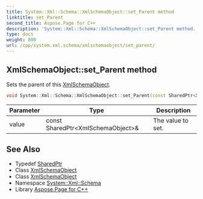 ```yaml
---
title: System::Xml::Schema::XmlSchemaObject::set_Parent method
linktitle: set_Parent
second_title: Aspose.Page for C++
description: 'System::Xml::Schema::XmlSchemaObject::set_Parent method. Sets the parent of this XmlSchemaObject in C++.'
type: docs
weight: 800
url: /cpp/system.xml.schema/xmlschemaobject/set_parent/
---
```

## XmlSchemaObject::set_Parent method


Sets the parent of this [XmlSchemaObject](../).

```cpp
void System::Xml::Schema::XmlSchemaObject::set_Parent(const SharedPtr<XmlSchemaObject> &value)
```


| Parameter | Type | Description |
| --- | --- | --- |
| value | const SharedPtr\<XmlSchemaObject\>\& | The value to set. |

## See Also

* Typedef [SharedPtr](../../../system/sharedptr/)
* Class [XmlSchemaObject](../)
* Class [XmlSchemaObject](../)
* Namespace [System::Xml::Schema](../../)
* Library [Aspose.Page for C++](../../../)
